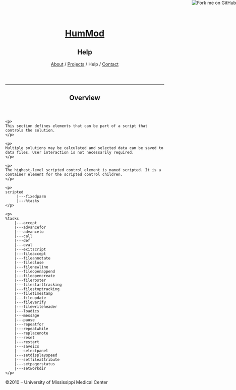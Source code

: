 <!DOCTYPE html> 
<html> 
<head> 
  <title>HumMod | Documentation</title> 
  <link href="/css/application.css" media="screen" rel="stylesheet" type="text/css" /> 
</head> 
<body id="help"> 
  <!-- Fork Me Badge -->
  <a href="http://github.com/hummod"><img style="position: absolute; top: 0; right: 0; border: 0;" src="https://d3nwyuy0nl342s.cloudfront.net/img/30f550e0d38ceb6ef5b81500c64d970b7fb0f028/687474703a2f2f73332e616d617a6f6e6177732e636f6d2f6769746875622f726962626f6e732f666f726b6d655f72696768745f6f72616e67655f6666373630302e706e67" alt="Fork me on GitHub"></a>
  <!-- End of Badge -->
  <header id="main"> 
    <h1><a href="http://hummod.org">HumMod</a></h1> 
      <h2>Help</h2> 
      <nav class="main"> 
        <a href="http://hummod.org/about">About</a> / 
        <a href="http://hummod.org/projects">Projects</a> / 
        Help / 
        <a href="http://hummod.org/contact">Contact</a> 
      </nav> 
  </header> 
    <hr /> 
  <div id="content">

  <section>
  <header>
  <h1>Overview</h1>
  </header>

	<p>
	This section defines elements that can be part of a script that 	controls the solution.
	</p>

	<p>
	Multiple solutions may be calculated and selected data can be saved to
	data files. User interaction is not necessarily required.
	</p>

	<p>
	The highest-level scripted control element is named scripted. It is a
	container element for the scripted control children.
	</p>

	<p>
	scripted
	     |---fixedparm
	     |---%tasks
	</p>

	<p>
	%tasks
	    |---accept
	    |---advancefor
	    |---advanceto
	    |---call
	    |---def
	    |---eval
	    |---exitscript
	    |---fileaccept
	    |---fileannotate
	    |---fileclose
	    |---filenewline
	    |---fileopenappend
	    |---fileopencreate
	    |---fileroster
	    |---filestarttracking
	    |---filestoptracking
	    |---filetimestamp
	    |---fileupdate
	    |---fileverify
	    |---filewriteheader
	    |---loadics
	    |---message
	    |---pause
	    |---repeatfor
	    |---repeatwhile
	    |---replacenote
	    |---reset
	    |---restart
	    |---saveics
	    |---selectpanel
	    |---setdisplayspeed
	    |---setfileattribute
	    |---setpagerstatus
	    |---setworkdir
	</p>

  </section>

  </div> 

  <footer class="main"> 
    &copy;2010 &ndash; University of Mississippi Medical Center
  </footer> 
</body> 
</html>
